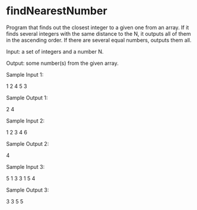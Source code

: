 # findNearestNumber

Program that finds out the closest integer to a given one from an array. 
If it finds several integers with the same distance to the N, it outputs all of them in the ascending order. 
If there are several equal numbers, outputs them all.

Input: a set of integers and a number N.

Output: some number(s) from the given array.

Sample Input 1:

1 2 4 5
3

Sample Output 1:

2 4

Sample Input 2:

1 2 3 4
6

Sample Output 2:

4

Sample Input 3:

5 1 3 3 1 5
4

Sample Output 3:

3 3 5 5
